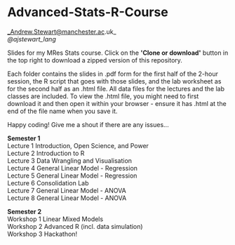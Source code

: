 # Advanced-Stats-R-Course
_Andrew.Stewart@manchester.ac.uk_ <br>
_@ajstewart_lang_

Slides for my MRes Stats course.  Click on the __'Clone or download'__ button in the top right to download a zipped version of this repository.

Each folder contains the slides in .pdf form for the first half of the 2-hour session, the R script that goes with those slides, and the lab worksheet as for the second half as an .html file.  All data files for the lectures and the lab classes are included.  To view the .html file, you might need to first download it and then open it within your browser - ensure it has .html at the end of the file name when you save it. 

Happy coding!  Give me a shout if there are any issues...

__Semester 1__<br>
Lecture 1	Introduction, Open Science, and Power<br>
Lecture 2	Introduction to R<br>
Lecture 3	Data Wrangling and Visualisation<br>
Lecture 4	General Linear Model - Regression<br>
Lecture 5	General Linear Model - Regression<br>
Lecture 6	Consolidation Lab<br>
Lecture 7	General Linear Model - ANOVA<br>
Lecture 8	General Linear Model - ANOVA<br>

__Semester 2__<br>
Workshop 1 Linear Mixed Models<br>
Workshop 2 Advanced R (incl. data simulation)<br>
Workshop 3 Hackathon!<br>
